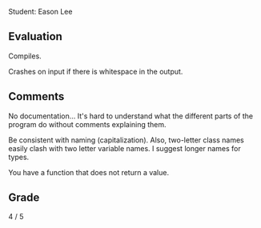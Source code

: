 
Student: Eason Lee

## Evaluation

Compiles.

Crashes on input if there is whitespace in the output.

## Comments

No documentation... It's hard to understand what the different parts
of the program do without comments explaining them.

Be consistent with naming (capitalization). Also, two-letter class names
easily clash with two letter variable names. I suggest longer names
for types.

You have a function that does not return a value.

## Grade

4 / 5

